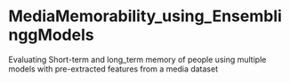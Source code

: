 # MediaMemorability_using_EnsemblinggModels

Evaluating Short-term and long_term memory of people using multiple models with pre-extracted features from a media dataset
